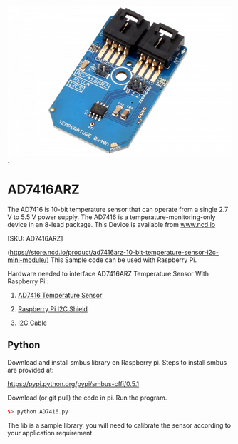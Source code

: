 [![AD7416ARZ](AD7416ARZ_I2C.png)](https://store.ncd.io/product/ad7416arz-10-bit-temperature-sensor-i2c-mini-module/).

# AD7416ARZ

The AD7416 is 10-bit temperature sensor that can operate from a single 2.7 V to 5.5 V power supply. The AD7416 is a temperature-monitoring-only device in an 8-lead package.
This Device is available from www.ncd.io

[SKU: AD7416ARZ]

(https://store.ncd.io/product/ad7416arz-10-bit-temperature-sensor-i2c-mini-module/)
This Sample code can be used with Raspberry Pi.

Hardware needed to interface AD7416ARZ Temperature Sensor With Raspberry Pi :

1. <a href="https://store.ncd.io/product/ad7416arz-10-bit-temperature-sensor-i2c-mini-module/">AD7416 Temperature Sensor</a>

2.  <a href="https://store.ncd.io/product/i2c-shield-for-raspberry-pi-3-pi2-with-outward-facing-i2c-port-terminates-over-hdmi-port/">Raspberry Pi I2C Shield</a>

3. <a href="https://store.ncd.io/product/i%C2%B2c-cable/">I2C Cable</a>

## Python

Download and install smbus library on Raspberry pi. Steps to install smbus are provided at:

https://pypi.python.org/pypi/smbus-cffi/0.5.1

Download (or git pull) the code in pi. Run the program.

```cpp
$> python AD7416.py
```
The lib is a sample library, you will need to calibrate the sensor according to your application requirement.
